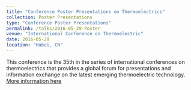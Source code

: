 ```yaml
---
title: "Conference Poster Presentations on Thermoelectrics"
collection: Poster Presentations
type: "Conference Poster Presentations"
permalink: /talks/2016-05-29-Poster
venue: "International Conference on Thermoelectric"
date: 2016-05-29
location: "Hubei, CN"
---
```

This conference is the 35th in the series of international conferences on thermoelectrics that provides a global forum for presentations and information exchange on the latest emerging thermoelectric technology.
[More information here](https://www.usasymposium.com/ict/)

